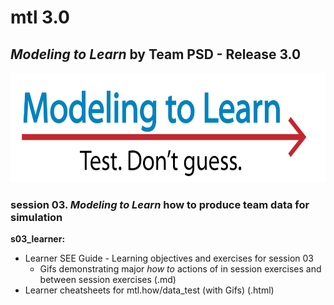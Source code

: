 # mtl 3.0

## *Modeling to Learn* by Team PSD - Release 3.0

<img src = "https://github.com/lzim/teampsd/blob/master/resources/logos/mtl_testdontguess_sm.png"
     height = "175" width = "650">

### session 03. *Modeling to Learn* how to produce **team data** for simulation

**s03_learner:**

- Learner SEE Guide - Learning objectives and exercises for session 03
  - Gifs demonstrating major *how to* actions of in session exercises and between session exercises (.md)
- Learner cheatsheets for mtl.how/data_test (with Gifs) (.html)
